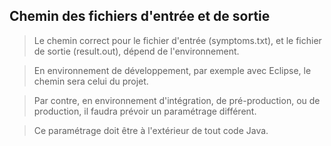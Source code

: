 ## Chemin des fichiers d'entrée et de sortie
>Le chemin correct pour le fichier d'entrée (symptoms.txt), et le fichier de sortie (result.out), dépend de l'environnement.

> En environnement de développement, par exemple avec Eclipse, le chemin sera  celui du projet.

> Par contre, en environnement d'intégration, de pré-production, ou de production, il faudra prévoir un paramétrage différent.

>Ce paramétrage doit être à l'extérieur de tout code Java.
